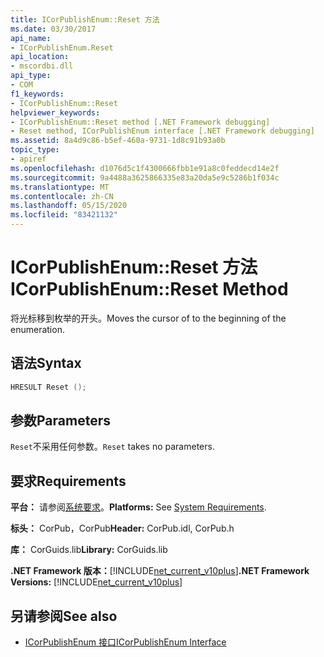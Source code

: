 ```yaml
---
title: ICorPublishEnum::Reset 方法
ms.date: 03/30/2017
api_name:
- ICorPublishEnum.Reset
api_location:
- mscordbi.dll
api_type:
- COM
f1_keywords:
- ICorPublishEnum::Reset
helpviewer_keywords:
- ICorPublishEnum::Reset method [.NET Framework debugging]
- Reset method, ICorPublishEnum interface [.NET Framework debugging]
ms.assetid: 8a4d9c86-b5ef-460a-9731-1d8c91b93a0b
topic_type:
- apiref
ms.openlocfilehash: d1076d5c1f4300666fbb1e91a8c0feddecd14e2f
ms.sourcegitcommit: 9a4488a3625866335e83a20da5e9c5286b1f034c
ms.translationtype: MT
ms.contentlocale: zh-CN
ms.lasthandoff: 05/15/2020
ms.locfileid: "83421132"
---
```

# <a name="icorpublishenumreset-method"></a><span data-ttu-id="dd207-102">ICorPublishEnum::Reset 方法</span><span class="sxs-lookup"><span data-stu-id="dd207-102">ICorPublishEnum::Reset Method</span></span>
<span data-ttu-id="dd207-103">将光标移到枚举的开头。</span><span class="sxs-lookup"><span data-stu-id="dd207-103">Moves the cursor of to the beginning of the enumeration.</span></span>  
  
## <a name="syntax"></a><span data-ttu-id="dd207-104">语法</span><span class="sxs-lookup"><span data-stu-id="dd207-104">Syntax</span></span>  
  
```cpp  
HRESULT Reset ();  
```  
  
## <a name="parameters"></a><span data-ttu-id="dd207-105">参数</span><span class="sxs-lookup"><span data-stu-id="dd207-105">Parameters</span></span>  
 <span data-ttu-id="dd207-106">`Reset`不采用任何参数。</span><span class="sxs-lookup"><span data-stu-id="dd207-106">`Reset` takes no parameters.</span></span>  
  
## <a name="requirements"></a><span data-ttu-id="dd207-107">要求</span><span class="sxs-lookup"><span data-stu-id="dd207-107">Requirements</span></span>  
 <span data-ttu-id="dd207-108">**平台：** 请参阅[系统要求](../../get-started/system-requirements.md)。</span><span class="sxs-lookup"><span data-stu-id="dd207-108">**Platforms:** See [System Requirements](../../get-started/system-requirements.md).</span></span>  
  
 <span data-ttu-id="dd207-109">**标头：** CorPub，CorPub</span><span class="sxs-lookup"><span data-stu-id="dd207-109">**Header:** CorPub.idl, CorPub.h</span></span>  
  
 <span data-ttu-id="dd207-110">**库：** CorGuids.lib</span><span class="sxs-lookup"><span data-stu-id="dd207-110">**Library:** CorGuids.lib</span></span>  
  
 <span data-ttu-id="dd207-111">**.NET Framework 版本：**[!INCLUDE[net_current_v10plus](../../../../includes/net-current-v10plus-md.md)]</span><span class="sxs-lookup"><span data-stu-id="dd207-111">**.NET Framework Versions:** [!INCLUDE[net_current_v10plus](../../../../includes/net-current-v10plus-md.md)]</span></span>  
  
## <a name="see-also"></a><span data-ttu-id="dd207-112">另请参阅</span><span class="sxs-lookup"><span data-stu-id="dd207-112">See also</span></span>

- [<span data-ttu-id="dd207-113">ICorPublishEnum 接口</span><span class="sxs-lookup"><span data-stu-id="dd207-113">ICorPublishEnum Interface</span></span>](icorpublishenum-interface.md)
